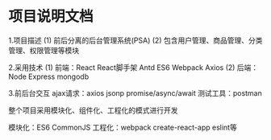 # 项目说明文档

1.项目描述
(1) 前后分离的后台管理系统(PSA)
(2) 包含用户管理、商品管理、分类管理、权限管理等模块

2.采用技术
(1) 前端：React React脚手架 Antd ES6 Webpack Axios
(2) 后端：Node Express mongodb

3.前后台交互
ajax请求：axios jsonp promise/async/await
测试工具：postman

整个项目采用模块化、组件化、工程化的模式进行开发

模块化：ES6 CommonJS
工程化：webpack create-react-app eslint等
